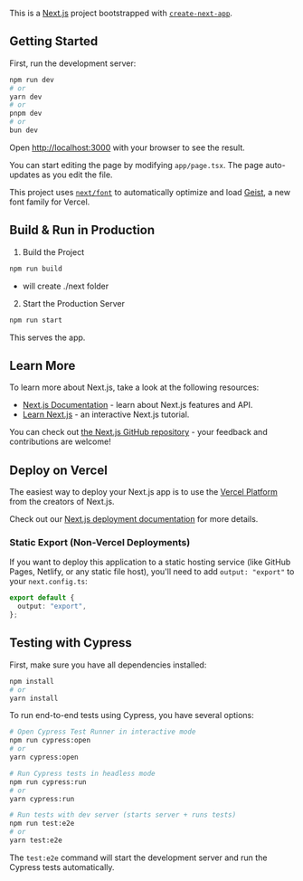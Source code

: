 This is a [Next.js](https://nextjs.org) project bootstrapped with [`create-next-app`](https://nextjs.org/docs/app/api-reference/cli/create-next-app).

## Getting Started

First, run the development server:

```bash
npm run dev
# or
yarn dev
# or
pnpm dev
# or
bun dev
```

Open [http://localhost:3000](http://localhost:3000) with your browser to see the result.

You can start editing the page by modifying `app/page.tsx`. The page auto-updates as you edit the file.

This project uses [`next/font`](https://nextjs.org/docs/app/building-your-application/optimizing/fonts) to automatically optimize and load [Geist](https://vercel.com/font), a new font family for Vercel.

## Build & Run in Production

1. Build the Project

```bash
npm run build
```

- will create ./next folder

2. Start the Production Server

```bash
npm run start
```

This serves the app.

## Learn More

To learn more about Next.js, take a look at the following resources:

- [Next.js Documentation](https://nextjs.org/docs) - learn about Next.js features and API.
- [Learn Next.js](https://nextjs.org/learn) - an interactive Next.js tutorial.

You can check out [the Next.js GitHub repository](https://github.com/vercel/next.js) - your feedback and contributions are welcome!

## Deploy on Vercel

The easiest way to deploy your Next.js app is to use the [Vercel Platform](https://vercel.com/new?utm_medium=default-template&filter=next.js&utm_source=create-next-app&utm_campaign=create-next-app-readme) from the creators of Next.js.

Check out our [Next.js deployment documentation](https://nextjs.org/docs/app/building-your-application/deploying) for more details.

### Static Export (Non-Vercel Deployments)

If you want to deploy this application to a static hosting service (like GitHub Pages, Netlify, or any static file host), you'll need to add `output: "export"` to your `next.config.ts`:

```ts
export default {
  output: "export",
};
```

## Testing with Cypress

First, make sure you have all dependencies installed:

```bash
npm install
# or
yarn install
```

To run end-to-end tests using Cypress, you have several options:

```bash
# Open Cypress Test Runner in interactive mode
npm run cypress:open
# or
yarn cypress:open

# Run Cypress tests in headless mode
npm run cypress:run
# or
yarn cypress:run

# Run tests with dev server (starts server + runs tests)
npm run test:e2e
# or
yarn test:e2e
```

The `test:e2e` command will start the development server and run the Cypress tests automatically.
